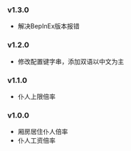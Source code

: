 ### v1.3.0

- 解决BepInEx版本报错

### v1.2.0

- 修改配置键字串，添加双语以中文为主

### v1.1.0

- 仆人上限倍率

### v1.0.0

- 厢房居住仆人倍率
- 仆人工资倍率